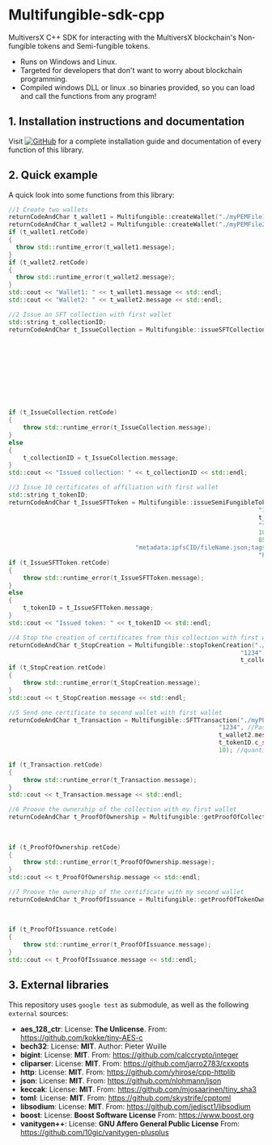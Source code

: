 # Multifungible-sdk-cpp

MultiversX C++ SDK for interacting with the MultiversX blockchain's Non-fungible tokens and Semi-fungible tokens.
- Runs on Windows and Linux.
- Targeted for developers that don't want to worry about blockchain programming.
- Compiled windows DLL or linux .so binaries provided, so you can load and call the functions from any program!

## 1. Installation instructions and documentation
Visit [![GitHub](https://img.shields.io/badge/GitHub-Profile-blue?style=flat-square&logo=github)](https://dgomezde83.github.io/Multifungible-sdk-cpp) for a complete installation guide and documentation of every function of this library.

## 2. Quick example
A quick look into some functions from this library: 

```c++
//1 Create two wallets
returnCodeAndChar t_wallet1 = Multifungible::createWallet("./myPEMFile1.json","1234");
returnCodeAndChar t_wallet2 = Multifungible::createWallet("./myPEMFile2.json","5678");
if (t_wallet1.retCode)
{
  throw std::runtime_error(t_wallet1.message);
}
if (t_wallet2.retCode)
{
  throw std::runtime_error(t_wallet2.message);
}
std::cout << "Wallet1: " << t_wallet1.message << std::endl;
std::cout << "Wallet2: " << t_wallet2.message << std::endl;

//2 Issue an SFT collection with first wallet
std::string t_collectionID;
returnCodeAndChar t_IssueCollection = Multifungible::issueSFTCollection("./myPEMFile1.json", //PEM file path
                                                                       "1234", //Password
                                                                       "Test", //Collection name
                                                                       "TST", //Collection ticker
                                                                       false, //canFreeze
                                                                       false, //canWipe
                                                                       true, //canPause
                                                                       false, //canTransferNFTCreateRole
                                                                       false, //canChangeOwner
                                                                       false, //canUpgrade
                                                                       true); //canAddSpecialRoles
if (t_IssueCollection.retCode)
{
    throw std::runtime_error(t_IssueCollection.message);
}
else
{
    t_collectionID = t_IssueCollection.message;
}
std::cout << "Issued collection: " << t_collectionID << std::endl;

//3 Issue 10 certificates of affiliation with first wallet
std::string t_tokenID;
returnCodeAndChar t_IssueSFTToken = Multifungible::issueSemiFungibleToken("./myPEMFile1.json",   //PEM file path
                                                                     "1234",                 //Password
                                                                     t_collectionID.c_str(), //collection name
                                                                     "tokenTest",            //Name of the token
                                                                     10,                     //quantity
                                                                     8500,                   //Royalties (85.00%)
                                   "metadata:ipfsCID/fileName.json;tags:tag1,tag2,tag3",     //metadata 
                                                                     "https://...");         //URL
if (t_IssueSFTToken.retCode)
{
    throw std::runtime_error(t_IssueSFTToken.message);
}
else
{
    t_tokenID = t_IssueSFTToken.message;
}
std::cout << "Issued token: " << t_tokenID << std::endl;

//4 Stop the creation of certificates from this collection with first wallet
returnCodeAndChar t_StopCreation = Multifungible::stopTokenCreation("./myPEMFile.json", //PEM file path
                                                                "1234", //Password
                                                                t_collectionID.c_str());
if (t_StopCreation.retCode)
{
    throw std::runtime_error(t_StopCreation.message);
}
std::cout << t_StopCreation.message << std::endl;

//5 Send one certificate to second wallet with first wallet
returnCodeAndChar t_Transaction = Multifungible::SFTTransaction("./myPEMFile.json", //PEM file path
                                                          "1234", //Password
                                                          t_wallet2.message, //Destination address
                                                          t_tokenID.c_str(), //SFT token ID
                                                          10); //quantity to send

if (t_Transaction.retCode)
{
    throw std::runtime_error(t_Transaction.message);
}
std::cout << t_Transaction.message << std::endl;

//6 Proove the ownership of the collection with my first wallet
returnCodeAndChar t_ProofOfOwnership = Multifungible::getProofOfCollectionOwnership ("./myPEMFile1.json", //PEM file path
                                                                                 "1234",                //Password
                                                                                  "abcd",               //ciphertext
                                                                                   t_collectionID.c_str());      //collection ID
if (t_ProofOfOwnership.retCode)
{
    throw std::runtime_error(t_ProofOfOwnership.message);
}
std::cout << t_ProofOfOwnership.message << std::endl;

//7 Proove the ownership of the certificate with my second wallet
returnCodeAndChar t_ProofOfIssuance = Multifungible::getProofOfTokenOwnership ("./myPEMFile2.json", //PEM file path
                                                                       "1234",                //Password
                                                                        "abcd",               //ciphertext
                                                                         t_tokenID.c_str());      //token ID
if (t_ProofOfIssuance.retCode)
{
    throw std::runtime_error(t_ProofOfIssuance.message);
}
std::cout << t_ProofOfIssuance.message << std::endl;
```

## 3. External libraries
This repository uses `google test` as submodule, as well as the following `external` sources:

- **aes_128_ctr**: License: **The Unlicense**. From: https://github.com/kokke/tiny-AES-c
- **bech32**: License: **MIT**. Author: Pieter Wuille
- **bigint**: License: **MIT**. From: https://github.com/calccrypto/integer
- **cliparser**: License: **MIT**. From: https://github.com/jarro2783/cxxopts
- **http**: License: **MIT**. From: https://github.com/yhirose/cpp-httplib
- **json**: License: **MIT**. From: https://github.com/nlohmann/json
- **keccak**: License: **MIT**. From: https://github.com/mjosaarinen/tiny_sha3
- **toml**: License: **MIT**. From: https://github.com/skystrife/cpptoml
- **libsodium**: License: **MIT**. From: https://github.com/jedisct1/libsodium
- **boost**: License: **Boost Software License** From: https://www.boost.org
- **vanitygen++**: License: **GNU Affero General Public License** From: https://github.com/10gic/vanitygen-plusplus
